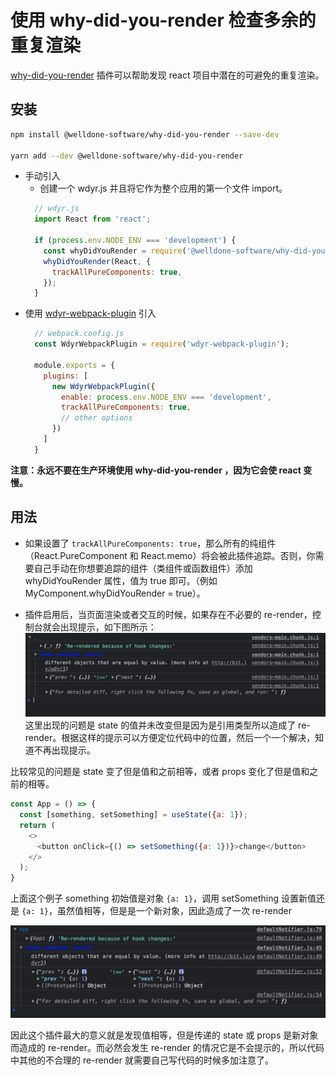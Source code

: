 # 使用 why-did-you-render 检查多余的重复渲染

[why-did-you-render](https://www.npmjs.com/package/@welldone-software/why-did-you-render) 插件可以帮助发现 react 项目中潜在的可避免的重复渲染。

## 安装

```bash
npm install @welldone-software/why-did-you-render --save-dev

yarn add --dev @welldone-software/why-did-you-render
```

* 手动引入
  * 创建一个 wdyr.js 并且将它作为整个应用的第一个文件 import。
  ```js
    // wdyr.js
    import React from 'react';

    if (process.env.NODE_ENV === 'development') {
      const whyDidYouRender = require('@welldone-software/why-did-you-render');
      whyDidYouRender(React, {
        trackAllPureComponents: true,
      });
    }
  ```
* 使用 [wdyr-webpack-plugin](https://www.npmjs.com/package/wdyr-webpack-plugin) 引入
  ```js
    // webpack.config.js
    const WdyrWebpackPlugin = require('wdyr-webpack-plugin');

    module.exports = {
      plugins: [
        new WdyrWebpackPlugin({
          enable: process.env.NODE_ENV === 'development',
          trackAllPureComponents: true,
          // other options
        })
      ]
    }
  ```

**注意：永远不要在生产环境使用 why-did-you-render ，因为它会使 react 变慢。**

## 用法

* 如果设置了 `trackAllPureComponents: true`，那么所有的纯组件（React.PureComponent 和 React.memo）将会被此插件追踪。否则，你需要自己手动在你想要追踪的组件（类组件或函数组件）添加 whyDidYouRender 属性，值为 true 即可。（例如 MyComponent.whyDidYouRender = true）。

* 插件启用后，当页面渲染或者交互的时候，如果存在不必要的 re-render，控制台就会出现提示，如下图所示：
  ![wdyr_use_state.png](./img/wdyr_use_state.png)
  这里出现的问题是 state 的值并未改变但是因为是引用类型所以造成了 re-render。根据这样的提示可以方便定位代码中的位置，然后一个一个解决，知道不再出现提示。

比较常见的问题是 state 变了但是值和之前相等，或者 props 变化了但是值和之前的相等。

```js
const App = () => {
  const [something, setSomething] = useState({a: 1});
  return (
    <>
      <button onClick={() => setSomething({a: 1})}>change</button>
    </>
  );
}
```

上面这个例子 something 初始值是对象 `{a: 1}`，调用 setSomething 设置新值还是 `{a: 1}`，虽然值相等，但是是一个新对象，因此造成了一次 re-render

![state1_wdyr.png](./img/state1_wdyr.png)

因此这个插件最大的意义就是发现值相等，但是传递的 state 或 props 是新对象而造成的 re-render。而必然会发生 re-render 的情况它是不会提示的，所以代码中其他的不合理的 re-render 就需要自己写代码的时候多加注意了。
